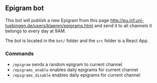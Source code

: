 ## Epigram bot

This bot will publish a new Epigram from this page http://pu.inf.uni-tuebingen.de/users/klaeren/epigrams.html and send it to all channels it belongs to every day at 9AM.

The bot is located in the `bot/` folder and the `src` folder is a React App.

### Commands

- `/epigram` sends a random epigram to current channel
- `/epigrams_enable` enables daily epigrams for current channel
- `/epigrams_disable` enables daily epigrams for current channel

